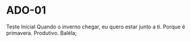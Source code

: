 # ADO-01
Teste Inícial
Quando o inverno chegar, eu quero estar junto a ti.
Porque é primavera.
Produtivo. Baléla;
